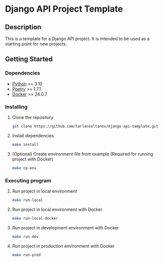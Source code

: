 # Django API Project Template

## Description

This is a template for a Django API project. It is intended to be used as a starting point for new projects.

## Getting Started

### Dependencies

- [Python](https://www.python.org/downloads/) >= 3.10
- [Poetry](https://python-poetry.org/docs/#installation) >= 1.7.1
- [Docker](https://docs.docker.com/get-docker/) >= 24.0.7

### Installing

1. Clone the repository

    ```bash
    git clone https://github.com/tarlansoltanov/django-api-template.git
    ```

2. Install dependencies

    ```bash
    make install
    ```

3. (Optional) Create environment file from example (Required for running project with Docker)

    ```bash
    make cp-env
    ```

### Executing program

1. Run project in local environment

    ```bash
    make run-local
    ```

2. Run project in local environment with Docker

    ```bash
    make run-local-docker
    ```

3. Run project in development environment with Docker

    ```bash
    make run-dev
    ```

4. Run project in production environment with Docker

    ```bash
    make run-prod
    ```
